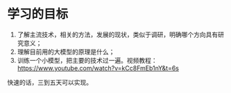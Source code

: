 # 学习的目标

1. 了解主流技术，相关的方法，发展的现状，类似于调研，明确哪个方向具有研究意义；
2. 理解目前用的大模型的原理是什么；
3. 训练一个小模型，把主要的技术过一遍。视频教程：https://www.youtube.com/watch?v=kCc8FmEb1nY&t=6s

快速的话，三到五天可以实现。